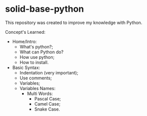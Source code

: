# solid-base-python

This repository was created to improve my knowledge with Python.

Concept's Learned:

- Home/Intro:
  - What's python?;
  - What can Python do?
  - How use python;
  - How to install.
- Basic Syntax:
  - Indentation (very important);
  - Use comments;
  - Variables;
  - Variables Names:
    - Multi Words:
      - Pascal Case;
      - Camel Case;
      - Snake Case.
